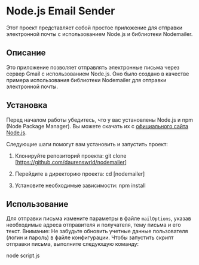 # Node.js Email Sender

Этот проект представляет собой простое приложение для отправки электронной почты с использованием Node.js и библиотеки Nodemailer.

## Описание

Это приложение позволяет отправлять электронные письма через сервер Gmail с использованием Node.js. Оно было создано в качестве примера использования библиотеки Nodemailer для отправки электронной почты.

## Установка

Перед началом работы убедитесь, что у вас установлены Node.js и npm (Node Package Manager). Вы можете скачать их с [официального сайта Node.js](https://nodejs.org/).

Следующие шаги помогут вам установить и запустить проект:

1. Клонируйте репозиторий проекта:
git clone [https://github.com/daurenswrld/nodemailer]

2. Перейдите в директорию проекта:
cd [nodemailer]

3. Установите необходимые зависимости:
npm install


## Использование

Для отправки письма измените параметры в файле `mailOptions`, указав необходимые адреса отправителя и получателя, тему письма и его текст.
Внимание: Не забудьте обновить учетные данные пользователя (логин и пароль) в файле конфигурации.
Чтобы запустить скрипт отправки письма, выполните следующую команду:

node script.js





